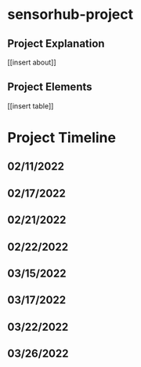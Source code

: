 # sensorhub-project
##  Project Explanation
[[insert about]]
## Project Elements
[[insert table]]

# Project Timeline
## 02/11/2022
## 02/17/2022
## 02/21/2022
## 02/22/2022
## 03/15/2022
## 03/17/2022
## 03/22/2022
## 03/26/2022
